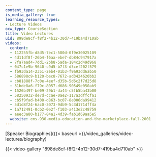```yaml
---
content_type: page
is_media_gallery: true
learning_resource_types:
- Lecture Videos
ocw_type: CourseSection
title: Video Lectures
uid: 898de8cf-f8f2-4b12-30d7-419ba4d710ab
videos:
  content:
  - 112255fb-d8d5-7ec1-580d-0f9e30025109
  - 4d11df8f-26b4-f6aa-ebe7-db84c947917a
  - 7fa7aad4-7dd1-2bb8-5ada-184c2d49d968
  - 047c1e9b-9640-c9d5-b7f3-d5cef202f579
  - fb93da14-2351-2eb4-01b3-f9a93dd6ab50
  - 586898c9-b120-bec8-7672-ad3424620bb2
  - cb81888f-7c0e-4eef-d35b-5d6c2f7d25d8
  - 31bde8a6-f79c-8057-d686-90549e050ab9
  - 1526b497-be09-29b1-da44-c5fb5ba43b00
  - 58250932-de7d-ccae-0ae2-117a3dffcfa1
  - cb5f9fad-b408-d863-bc07-8e006da99412
  - 5d1d8f24-6ac0-3073-9db9-5c3d1714ff4a
  - 1a712491-0cb2-0e2f-f103-a413e2c48759
  - aeec3a80-b177-84a1-4d39-fab1d69aa5e5
  website: cms-930-media-education-and-the-marketplace-fall-2001
---
```


[Speaker Biographies]({{< baseurl >}}/video_galleries/video-lectures/biography)

{{< video-gallery "898de8cf-f8f2-4b12-30d7-419ba4d710ab" >}}

